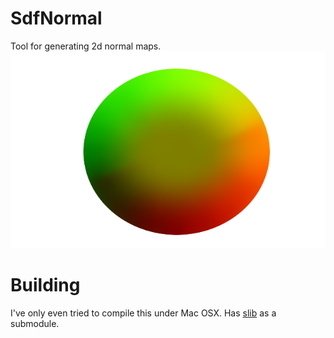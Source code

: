 # SdfNormal

Tool for generating 2d normal maps.
![Output from test0][output0]

# Building

I've only even tried to compile this under Mac OSX.  Has [slib](https://github.com/jvalenzu/slib) as a submodule.

[output0]: https://github.com/jvalenzu/SdfNormal/blob/master/ExampleOutput.png?raw=true
